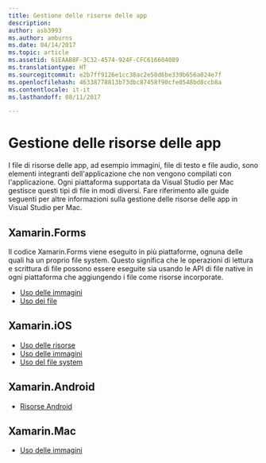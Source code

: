 ```yaml
---
title: Gestione delle risorse delle app
description: 
author: asb3993
ms.author: amburns
ms.date: 04/14/2017
ms.topic: article
ms.assetid: 61EAAB8F-3C32-4574-924F-CFC616604089
ms.translationtype: HT
ms.sourcegitcommit: e2b7ff9126e1cc38ac2e58d6be339b656a024e7f
ms.openlocfilehash: 46338778813b73dbc87458f90cfe0548bd8ccb8a
ms.contentlocale: it-it
ms.lasthandoff: 08/11/2017

---
```


# <a name="managing-app-resources"></a>Gestione delle risorse delle app

I file di risorse delle app, ad esempio immagini, file di testo e file audio, sono elementi integranti dell'applicazione che non vengono compilati con l'applicazione. Ogni piattaforma supportata da Visual Studio per Mac gestisce questi tipi di file in modi diversi. Fare riferimento alle guide seguenti per altre informazioni sulla gestione delle risorse delle app in Visual Studio per Mac.

## <a name="xamarinforms"></a>Xamarin.Forms

Il codice Xamarin.Forms viene eseguito in più piattaforme, ognuna delle quali ha un proprio file system. Questo significa che le operazioni di lettura e scrittura di file possono essere eseguite sia usando le API di file native in ogni piattaforma che aggiungendo i file come risorse incorporate.

* [Uso delle immagini](https://developer.xamarin.com/guides/xamarin-forms/user-interface/images/)
* [Uso dei file]( https://developer.xamarin.com/guides/xamarin-forms/application-fundamentals/files/)


## <a name="xamarinios"></a>Xamarin.iOS

* [Uso delle risorse](https://developer.xamarin.com/guides/ios/application_fundamentals/working_with_resources/)
* [Uso delle immagini](https://developer.xamarin.com/guides/ios/application_fundamentals/working_with_images/)
* [Uso del file system](https://developer.xamarin.com/guides/ios/application_fundamentals/working_with_the_file_system/)


## <a name="xamarinandroid"></a>Xamarin.Android

* [Risorse Android](https://developer.xamarin.com/guides/android/application_fundamentals/resources_in_android/)

## <a name="xamarinmac"></a>Xamarin.Mac

* [Uso delle immagini](https://developer.xamarin.com/guides/mac/application_fundamentals/working-with-images/)



